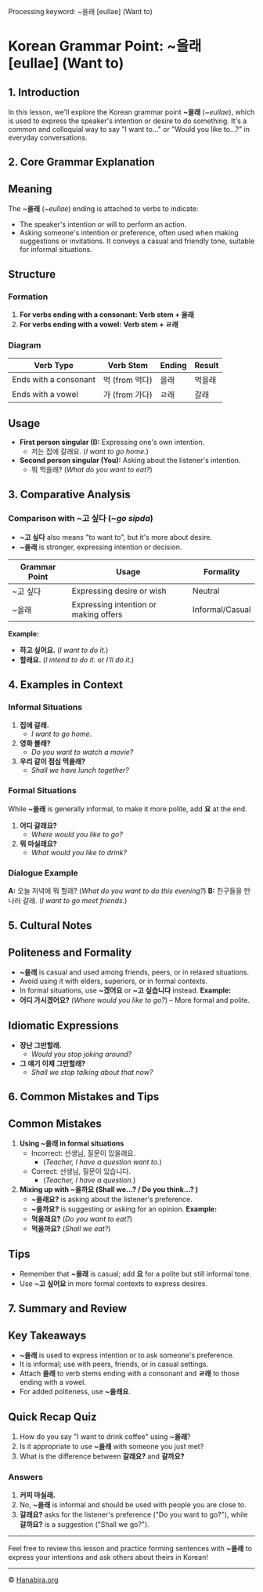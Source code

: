 Processing keyword: ~을래 [eullae] (Want to)
# Korean Grammar Point: ~을래 [eullae] (Want to)

## 1. Introduction
In this lesson, we'll explore the Korean grammar point **~을래** (*~eullae*), which is used to express the speaker's intention or desire to do something. It's a common and colloquial way to say "I want to..." or "Would you like to...?" in everyday conversations.
## 2. Core Grammar Explanation
## Meaning
The **~을래** (*~eullae*) ending is attached to verbs to indicate:
- The speaker's intention or will to perform an action.
- Asking someone's intention or preference, often used when making suggestions or invitations.
It conveys a casual and friendly tone, suitable for informal situations.
## Structure
### Formation
1. **For verbs ending with a consonant:**
   **Verb stem + 을래**
2. **For verbs ending with a vowel:**
   **Verb stem + ㄹ래**
### Diagram
| Verb Type            | Verb Stem | Ending  | Result     |
|----------------------|-----------|---------|------------|
| Ends with a consonant | 먹 (from 먹다) | 을래    | 먹을래    |
| Ends with a vowel     | 가 (from 가다)  | ㄹ래    | 갈래      |
## Usage
- **First person singular (I):** Expressing one's own intention.
  - 저는 집에 갈래요. (*I want to go home.*)
- **Second person singular (You):** Asking about the listener's intention.
  - 뭐 먹을래? (*What do you want to eat?*)
## 3. Comparative Analysis
### Comparison with **~고 싶다** (*~go sipda*)
- **~고 싶다** also means "to want to", but it's more about desire.
- **~을래** is stronger, expressing intention or decision.

| Grammar Point | Usage                                 | Formality     |
|---------------|---------------------------------------|---------------|
| ~고 싶다      | Expressing desire or wish             | Neutral       |
| ~을래         | Expressing intention or making offers | Informal/Casual |

**Example:**
- **하고 싶어요.** (*I want to do it.*)
- **할래요.** (*I intend to do it.* or *I'll do it.*)
## 4. Examples in Context
### Informal Situations
1. **집에 갈래.**
   - *I want to go home.*
2. **영화 볼래?**
   - *Do you want to watch a movie?*
3. **우리 같이 점심 먹을래?**
   - *Shall we have lunch together?*
### Formal Situations
While **~을래** is generally informal, to make it more polite, add **요** at the end.
1. **어디 갈래요?**
   - *Where would you like to go?*
2. **뭐 마실래요?**
   - *What would you like to drink?*
### Dialogue Example
**A:** 오늘 저녁에 뭐 할래?
(*What do you want to do this evening?*)
**B:** 친구들을 만나러 갈래.
(*I want to go meet friends.*)
## 5. Cultural Notes
## Politeness and Formality
- **~을래** is casual and used among friends, peers, or in relaxed situations.
- Avoid using it with elders, superiors, or in formal contexts.
- In formal situations, use **~겠어요** or **~고 싶습니다** instead.
**Example:**
- **어디 가시겠어요?** (*Where would you like to go?*) – More formal and polite.
## Idiomatic Expressions
- **장난 그만할래.**
  - *Would you stop joking around?*
- **그 얘기 이제 그만할래?**
  - *Shall we stop talking about that now?*
## 6. Common Mistakes and Tips
## Common Mistakes
1. **Using ~을래 in formal situations**
   - Incorrect: 선생님, 질문이 있을래요.
     - (*Teacher, I have a question want to.*)
   - Correct: 선생님, 질문이 있습니다.
     - (*Teacher, I have a question.*)
2. **Mixing up with ~을까요 (Shall we...? / Do you think...? )**
   - **~을래요?** is asking about the listener's preference.
   - **~을까요?** is suggesting or asking for an opinion.
   **Example:**
   - **먹을래요?** (*Do you want to eat?*)
   - **먹을까요?** (*Shall we eat?*)
## Tips
- Remember that **~을래** is casual; add **요** for a polite but still informal tone.
- Use **~고 싶어요** in more formal contexts to express desires.
## 7. Summary and Review
## Key Takeaways
- **~을래** is used to express intention or to ask someone's preference.
- It is informal; use with peers, friends, or in casual settings.
- Attach **을래** to verb stems ending with a consonant and **ㄹ래** to those ending with a vowel.
- For added politeness, use **~을래요**.
## Quick Recap Quiz
1. How do you say "I want to drink coffee" using **~을래**?
2. Is it appropriate to use **~을래** with someone you just met?
3. What is the difference between **갈래요?** and **갈까요?**

### Answers
1. **커피 마실래.**
2. No, **~을래** is informal and should be used with people you are close to.
3. **갈래요?** asks for the listener's preference ("Do you want to go?"), while **갈까요?** is a suggestion ("Shall we go?").

--- 

Feel free to review this lesson and practice forming sentences with **~을래** to express your intentions and ask others about theirs in Korean!

---
© [Hanabira.org](https://hanabira.org)
